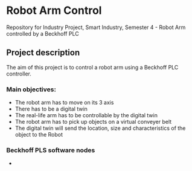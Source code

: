 # Robot Arm Control

Repository for Industry Project, Smart Industry, Semester 4 - Robot Arm controlled by a Beckhoff PLC

## Project description

The aim of this project is to control a robot arm using a Beckhoff PLC controller.

### Main objectives:
- The robot arm has to move on its 3 axis
- There has to be a digital twin
- The real-life arm has to be controllable by the digital twin
- The robot arm has to pick up objects on a virtual conveyer belt
- The digital twin will send the location, size and characteristics of the object to the Robot

### Beckhoff PLS software nodes
- 
